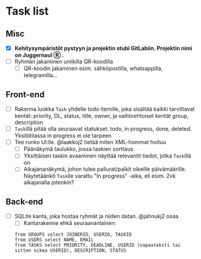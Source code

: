 Task list
======

## Misc
- [x] **Kehitysympäristöt pystyyn ja projektin stubi GitLabiin. Projektin nimi on Juggernaul Ⓡ .**
- [ ] Ryhmän jakaminen uniikilla QR-koodilla
    - [ ] QR-koodin jakaminen esim. sähköpostilla, whatsappilla, telegramilla...

## Front-end
- [ ] Rakenna luokka `Task` yhdelle todo itemille, joka sisältää kaikki tarvittavat kentät: priority, DL, status, title, owner, ja vaihtoehtoiset kentät group, description
- [ ] `Task`illä pitää olla seuraavat statukset: todo, in progress, done, deleted. Yksilötilassa in progress ei ole tarpeen
- [ ] Tee runko UI:lle. @laakkoj2 tietää miten XML-hommat hoituu
    - [ ] Päänäkymä taulukko, jossa taskien sorttaus
    - [ ] Yksittäisen taskin avaaminen näyttää relevantit tiedot, jotka `Task`illä on
    - [ ] Aikajananäkymä, johon tulee pallurat/palkit oikeille päivämäärille. Näytetäänkö `Task`lle varattu "In progress" -aika, eli esim. 2vk aikajanalla jotenkin?

## Back-end
- [ ] SQLite kanta, joka hostaa ryhmät ja niiden datan. @jahnukj2 osaa
    - [ ] Kantarakenne ehkä seuraavanlainen:

    ```
    from GROUPS select JOINERID, USERID, TASKID
    from USERS select NAME, EMAIL
    from TASKS select PRIORITY, DEADLINE, USERID (vapaateksti tai sitten oikea USERID), DESCRIPTION, STATUS
    ```
